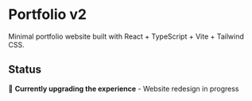 # Portfolio v2

Minimal portfolio website built with React + TypeScript + Vite + Tailwind CSS.

## Status

🚧 **Currently upgrading the experience** - Website redesign in progress

